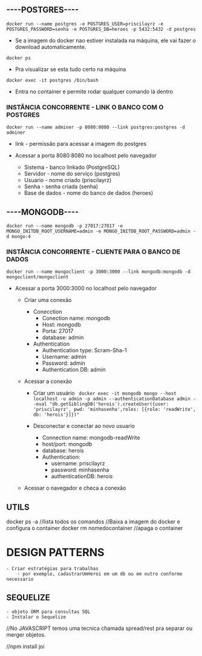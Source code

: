## ----POSTGRES----

``docker run --name postgres -e POSTGRES_USER=priscilayrz -e POSTGRES_PASSWORD=senha -e POSTGRES_DB=heroes -p 5432:5432 -d postgres``

- Se a imagem do docker nao estiver instalada na máquina, ele vai fazer o download automaticamente.

``docker ps``
- Pra visualizar se esta tudo certo na máquina

``docker exec -it postgres /bin/bash ``
- Entra no container e permite rodar qualquer comando lá dentro


### INSTÂNCIA CONCORRENTE - LINK O BANCO COM O POSTGRES

`` docker run --name adminer -p 8080:8080 --link postgres:postgres -d adminer ``


- link - permissão para acessar a imagem do postgres

- Acessar a porta 8080:8080 no localhost pelo navegador
    - Sistema - banco linkado (PostgreSQL)
    - Servidor - nome do serviço (postgres)
    - Usuario - nome criado (priscilayrz)
    - Senha - senha criada (senha)
    - Base de dados - nome do banco de dados (heroes)


## ----MONGODB----

`` docker run --name mongodb -p 27017:27017 -e MONGO_INITDB_ROOT_USERNAME=admin -e MONGO_INITDB_ROOT_PASSWORD=admin -d mongo:4 ``
### INSTÂNCIA CONCORRENTE - CLIENTE PARA O BANCO DE DADOS

`` docker run --name mongoclient -p 3000:3000 --link mongodb:mongodb -d mongoclient/mongoclient ``


- Acessar a porta 3000:3000 no localhost pelo navegador
    - Criar uma conexão

        - Conecction
            - Conection name: mongodb 
            - Host: mongodb
            - Porta: 27017
            - database: admin
        - Authentication
            - Authentication type: Scram-Sha-1
            - Username: admin
            - Password: admin
            - Authentication DB: admin
    
    - Acessar a conexão
        - Criar um usuário
        `` docker exec -it mongodb mongo --host localhost -u admin -p admin --authenticationDatabase admin --eval "db.getSiblingDB('herois').createUser({user: 'priscilayrz', pwd: 'minhasenha',roles: [{role: 'readWrite', db: 'herois'}]})"``

        - Desconectar e conectar ao novo usuario
            - Connection name: mongodb-readWrite
            - host/port: mongodb
            - database: herois
            - Authentication: 
                - username: priscilayrz
                - password: minhasenha
                - authenticationDB: herois

    - Acessar o navegador e checa a conexão

## UTILS
docker ps -a //lista todos os comandos //Baixa a imagem do docker e configura o container
docker rm nomedocontainer //apaga o container

# DESIGN PATTERNS   
    - Criar estratégias para trabalhas
        - por exemplo, cadastrarUmHeroi em um db ou em outro conforme necessario
        
## SEQUELIZE
    - objeto ORM para consultas SQL
    - Instalar o Sequelize
    


//No JAVASCRIPT temos uma tecnica chamada spread/rest pra separar ou merger objetos.

//npm install joi